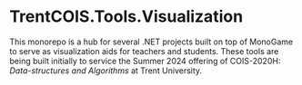 # TrentCOIS.Tools.Visualization

This monorepo is a hub for several .NET projects built on top of MonoGame to
serve as visualization aids for teachers and students. These tools are being
built initially to service the Summer 2024 offering of COIS-2020H:
_Data-structures and Algorithms_ at Trent University.
